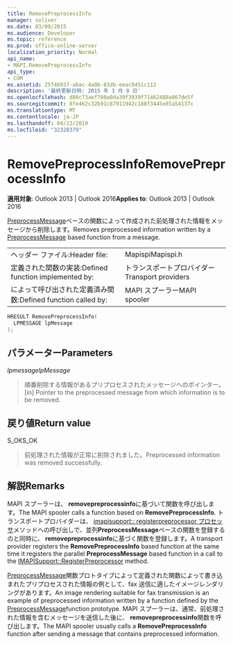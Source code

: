 ```yaml
---
title: RemovePreprocessInfo
manager: soliver
ms.date: 03/09/2015
ms.audience: Developer
ms.topic: reference
ms.prod: office-online-server
localization_priority: Normal
api_name:
- MAPI.RemovePreprocessInfo
api_type:
- COM
ms.assetid: 25f46937-abac-4a0b-83db-eeac9451c112
description: '最終更新日時: 2015 年 3 月 9 日'
ms.openlocfilehash: d80c73aef780a0da39f3939f71462488a067de5f
ms.sourcegitcommit: 8fe462c32b91c87911942c188f3445e85a54137c
ms.translationtype: MT
ms.contentlocale: ja-JP
ms.lasthandoff: 04/23/2019
ms.locfileid: "32328379"
---
```

# <a name="removepreprocessinfo"></a><span data-ttu-id="666ec-103">RemovePreprocessInfo</span><span class="sxs-lookup"><span data-stu-id="666ec-103">RemovePreprocessInfo</span></span>

  
  
<span data-ttu-id="666ec-104">**適用対象**: Outlook 2013 | Outlook 2016</span><span class="sxs-lookup"><span data-stu-id="666ec-104">**Applies to**: Outlook 2013 | Outlook 2016</span></span> 
  
<span data-ttu-id="666ec-105">[PreprocessMessage](preprocessmessage.md)ベースの関数によって作成された前処理された情報をメッセージから削除します。</span><span class="sxs-lookup"><span data-stu-id="666ec-105">Removes preprocessed information written by a [PreprocessMessage](preprocessmessage.md) based function from a message.</span></span> 
  
|||
|:-----|:-----|
|<span data-ttu-id="666ec-106">ヘッダー ファイル:</span><span class="sxs-lookup"><span data-stu-id="666ec-106">Header file:</span></span>  <br/> |<span data-ttu-id="666ec-107">Mapispi</span><span class="sxs-lookup"><span data-stu-id="666ec-107">Mapispi.h</span></span>  <br/> |
|<span data-ttu-id="666ec-108">定義された関数の実装:</span><span class="sxs-lookup"><span data-stu-id="666ec-108">Defined function implemented by:</span></span>  <br/> |<span data-ttu-id="666ec-109">トランスポートプロバイダー</span><span class="sxs-lookup"><span data-stu-id="666ec-109">Transport providers</span></span>  <br/> |
|<span data-ttu-id="666ec-110">によって呼び出された定義済み関数:</span><span class="sxs-lookup"><span data-stu-id="666ec-110">Defined function called by:</span></span>  <br/> |<span data-ttu-id="666ec-111">MAPI スプーラー</span><span class="sxs-lookup"><span data-stu-id="666ec-111">MAPI spooler</span></span>  <br/> |
   
```cpp
HRESULT RemovePreprocessInfo(
  LPMESSAGE lpMessage
);
```

## <a name="parameters"></a><span data-ttu-id="666ec-112">パラメーター</span><span class="sxs-lookup"><span data-stu-id="666ec-112">Parameters</span></span>

 <span data-ttu-id="666ec-113">_lpmessage_</span><span class="sxs-lookup"><span data-stu-id="666ec-113">_lpMessage_</span></span>
  
> <span data-ttu-id="666ec-114">順番削除する情報があるプリプロセスされたメッセージへのポインター。</span><span class="sxs-lookup"><span data-stu-id="666ec-114">[in] Pointer to the preprocessed message from which information is to be removed.</span></span>
    
## <a name="return-value"></a><span data-ttu-id="666ec-115">戻り値</span><span class="sxs-lookup"><span data-stu-id="666ec-115">Return value</span></span>

<span data-ttu-id="666ec-116">S_OK</span><span class="sxs-lookup"><span data-stu-id="666ec-116">S_OK</span></span>
  
> <span data-ttu-id="666ec-117">前処理された情報が正常に削除されました。</span><span class="sxs-lookup"><span data-stu-id="666ec-117">Preprocessed information was removed successfully.</span></span>
    
## <a name="remarks"></a><span data-ttu-id="666ec-118">解説</span><span class="sxs-lookup"><span data-stu-id="666ec-118">Remarks</span></span>

<span data-ttu-id="666ec-119">MAPI スプーラーは、 **removepreprocessinfo**に基づいて関数を呼び出します。</span><span class="sxs-lookup"><span data-stu-id="666ec-119">The MAPI spooler calls a function based on **RemovePreprocessInfo**.</span></span> <span data-ttu-id="666ec-120">トランスポートプロバイダーは、 [imapisupport:: registerpreprocessor プロセッサ](imapisupport-registerpreprocessor.md)メソッドへの呼び出しで、並列**PreprocessMessage**ベースの関数を登録するのと同時に、 **removepreprocessinfo**に基づく関数を登録します。</span><span class="sxs-lookup"><span data-stu-id="666ec-120">A transport provider registers the **RemovePreprocessInfo** based function at the same time it registers the parallel **PreprocessMessage** based function in a call to the [IMAPISupport::RegisterPreprocessor](imapisupport-registerpreprocessor.md) method.</span></span> 
  
<span data-ttu-id="666ec-121">[PreprocessMessage](preprocessmessage.md)関数プロトタイプによって定義された関数によって書き込まれたプリプロセスされた情報の例として、fax 送信に適したイメージレンダリングがあります。</span><span class="sxs-lookup"><span data-stu-id="666ec-121">An image rendering suitable for fax transmission is an example of preprocessed information written by a function defined by the [PreprocessMessage](preprocessmessage.md)function prototype.</span></span> <span data-ttu-id="666ec-122">MAPI スプーラーは、通常、前処理された情報を含むメッセージを送信した後に、 **removepreprocessinfo**関数を呼び出します。</span><span class="sxs-lookup"><span data-stu-id="666ec-122">The MAPI spooler usually calls a **RemovePreprocessInfo** function after sending a message that contains preprocessed information.</span></span> 
  

